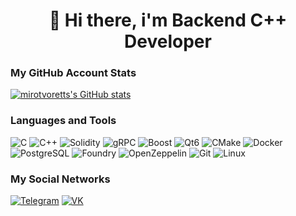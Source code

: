 <h1 align="center">👀 Hi there, i'm Backend C++ Developer

### My GitHub Account Stats

[![mirotvoretts's GitHub stats](https://github-readme-stats.vercel.app/api?username=mirotvoretts&theme=dark&show_icons=true&icon_color=FFFFFF)](https://github.com/anuraghazra/github-readme-stats)

### Languages and Tools

![C](https://img.shields.io/badge/C-black?style=for-the-badge&logo=c&logoColor=white)
![C++](https://img.shields.io/badge/C++-black?style=for-the-badge&logo=c%2B%2B)
![Solidity](https://img.shields.io/badge/Solidity-000000?style=for-the-badge&logo=solidity&logoColor=white)
![gRPC](https://img.shields.io/badge/gRPC-000000?style=for-the-badge&logo=google&logoColor=white)
![Boost](https://img.shields.io/badge/Boost-000000?style=for-the-badge&logo=boost&logoColor=white)
![Qt6](https://img.shields.io/badge/Qt6-black?style=for-the-badge&logo=qt&logoColor=white)
![CMake](https://img.shields.io/badge/CMake-black?style=for-the-badge&logo=cmake&logoColor=white)
![Docker](https://img.shields.io/badge/Docker-black?style=for-the-badge&logo=docker&logoColor=white)
![PostgreSQL](https://img.shields.io/badge/PostgreSQL-black?style=for-the-badge&logo=postgresql&logoColor=white)
![Foundry](https://img.shields.io/badge/Foundry-000000?style=for-the-badge&logo=ethereum&logoColor=white)
![OpenZeppelin](https://img.shields.io/badge/OpenZeppelin-000000?style=for-the-badge&logo=openzeppelin&logoColor=white)
![Git](https://img.shields.io/badge/Git-black?style=for-the-badge&logo=git&logoColor=white)
![Linux](https://img.shields.io/badge/Linux-black?style=for-the-badge&logo=linux&logoColor=white)

### My Social Networks

[![Telegram](https://img.shields.io/badge/Telegram-black?style=for-the-badge&logo=telegram&logoColor=white)](https://t.me/illidvn)
[![VK](https://img.shields.io/badge/VK-black?style=for-the-badge&logo=vk&logoColor=white)](https://vk.com/id261942694)
